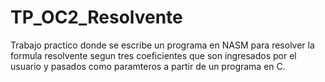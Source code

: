 # TP_OC2_Resolvente
Trabajo practico donde se escribe un programa en NASM para resolver la formula resolvente segun tres coeficientes que son ingresados por el usuario y pasados como paramteros a partir de un programa en C.

